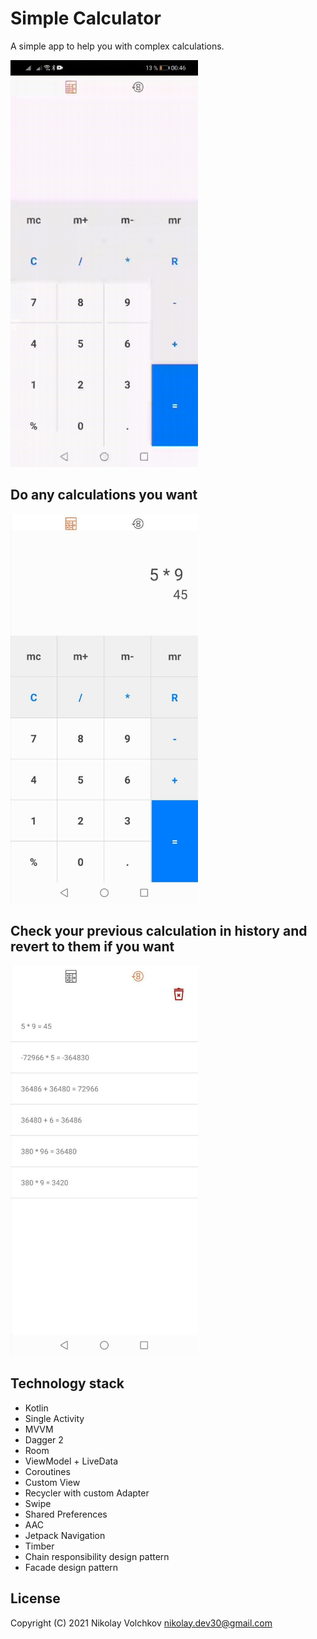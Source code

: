 # Simple Calculator

A simple app to help you with complex calculations.

<img src="dev_files/preview.gif" width="300"/>

## Do any calculations you want

<img src="dev_files/calculator.jpg" width="300"/>

## Check your previous calculation in history and revert to them if you want

<img src="dev_files/history.jpg" width="300"/>

<br>

## Technology stack
- Kotlin
- Single Activity
- MVVM
- Dagger 2
- Room
- ViewModel + LiveData
- Coroutines
- Custom View
- Recycler with custom Adapter
- Swipe
- Shared Preferences
- AAC
- Jetpack Navigation
- Timber
- Chain responsibility design pattern
- Facade design pattern

## License
Copyright (C) 2021 Nikolay Volchkov nikolay.dev30@gmail.com